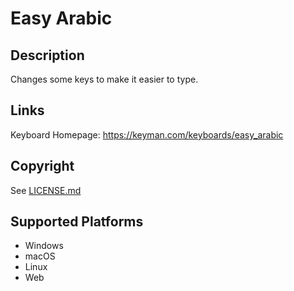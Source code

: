 Easy Arabic
==============

Description
-----------
Changes some keys to make it easier to type.

Links
-----
Keyboard Homepage: https://keyman.com/keyboards/easy_arabic

Copyright
---------
See [LICENSE.md](LICENSE.md)

Supported Platforms
-------------------
 * Windows
 * macOS
 * Linux
 * Web

